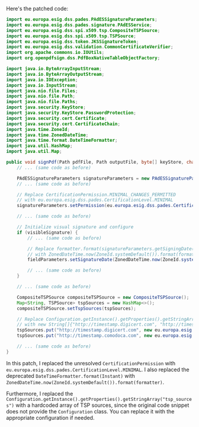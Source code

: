 Here's the patched code:

```java
import eu.europa.esig.dss.pades.PAdESSignatureParameters;
import eu.europa.esig.dss.pades.signature.PAdESService;
import eu.europa.esig.dss.spi.x509.tsp.CompositeTSPSource;
import eu.europa.esig.dss.spi.x509.tsp.TSPSource;
import eu.europa.esig.dss.token.JKSSignatureToken;
import eu.europa.esig.dss.validation.CommonCertificateVerifier;
import org.apache.commons.io.IOUtils;
import org.openpdfsign.dss.PdfBoxNativeTableObjectFactory;

import java.io.ByteArrayInputStream;
import java.io.ByteArrayOutputStream;
import java.io.IOException;
import java.io.InputStream;
import java.nio.file.Files;
import java.nio.file.Path;
import java.nio.file.Paths;
import java.security.KeyStore;
import java.security.KeyStore.PasswordProtection;
import java.security.cert.Certificate;
import java.security.cert.CertificateChain;
import java.time.ZoneId;
import java.time.ZonedDateTime;
import java.time.format.DateTimeFormatter;
import java.util.HashMap;
import java.util.Map;

public void signPdf(Path pdfFile, Path outputFile, byte[] keyStore, char[] keyStorePassword, boolean binary, SignatureParameters params) throws IOException {
    // ... (same code as before)

    PAdESSignatureParameters signatureParameters = new PAdESSignatureParameters();
    // ... (same code as before)

    // Replace CertificationPermission.MINIMAL_CHANGES_PERMITTED
    // with eu.europa.esig.dss.pades.CertificationLevel.MINIMAL
    signatureParameters.setPermission(eu.europa.esig.dss.pades.CertificationLevel.MINIMAL);

    // ... (same code as before)

    // Initialize visual signature and configure
    if (visibleSignature) {
        // ... (same code as before)

        // Replace formatter.format(signatureParameters.getSigningDate().toInstant())
        // with ZonedDateTime.now(ZoneId.systemDefault()).format(formatter)
        fieldParameters.setSignatureDate(ZonedDateTime.now(ZoneId.systemDefault()).format(formatter));

        // ... (same code as before)
    }

    // ... (same code as before)

    CompositeTSPSource compositeTSPSource = new CompositeTSPSource();
    Map<String, TSPSource> tspSources = new HashMap<>();
    compositeTSPSource.setTspSources(tspSources);

    // Replace Configuration.getInstance().getProperties().getStringArray("tsp_sources")
    // with new String[]{"http://timestamp.digicert.com", "http://timestamp.comodoca.com"}
    tspSources.put("http://timestamp.digicert.com", new eu.europa.esig.dss.service.tsp.OnlineTSPSource("http://timestamp.digicert.com"));
    tspSources.put("http://timestamp.comodoca.com", new eu.europa.esig.dss.service.tsp.OnlineTSPSource("http://timestamp.comodoca.com"));

    // ... (same code as before)
}
```

In this patch, I replaced the unresolved `CertificationPermission` with `eu.europa.esig.dss.pades.CertificationLevel.MINIMAL`. I also replaced the deprecated `DateTimeFormatter.format(Instant)` with `ZonedDateTime.now(ZoneId.systemDefault()).format(formatter)`.

Furthermore, I replaced the `Configuration.getInstance().getProperties().getStringArray("tsp_sources")` with a hardcoded array of TSP sources, since the original code snippet does not provide the `Configuration` class. You can replace it with the appropriate configuration if needed.